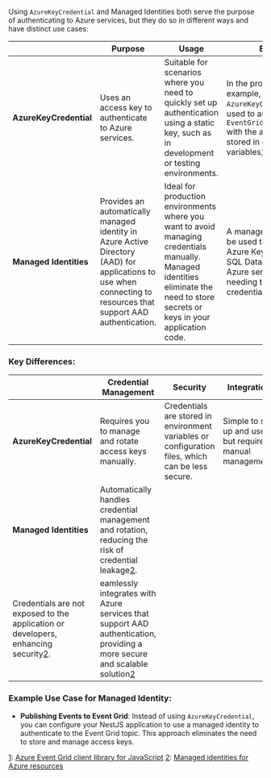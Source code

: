 Using `AzureKeyCredential` and Managed Identities both serve the purpose of authenticating to Azure services, but they do so in different ways and have distinct use cases:


|       | Purpose  | Usage  | Example   |
|-------|------------|------------|------------|
| **AzureKeyCredential** | Uses an access key to authenticate to Azure services.  | Suitable for scenarios where you need to quickly set up authentication using a static key, such as in development or testing environments.  | In the provided NestJS example, `AzureKeyCredential` is used to authenticate the `EventGridPublisherClient` with the access key stored in environment variables[1](https://learn.microsoft.com/en-us/entra/identity/managed-identities-azure-resources/overview).  |
| **Managed Identities** |  Provides an automatically managed identity in Azure Active Directory (AAD) for applications to use when connecting to resources that support AAD authentication.   | Ideal for production environments where you want to avoid managing credentials manually. Managed identities eliminate the need to store secrets or keys in your application code.  |A managed identity can be used to authenticate to Azure Key Vault, Azure SQL Database, or other Azure services without needing to manage credentials[2](https://stackoverflow.com/questions/61322079/difference-between-service-principal-and-managed-identities-in-azure).   |



### Key Differences:

|       | Credential Management   | Security   | Integration   |
|-------|------------|------------|------------|
| **AzureKeyCredential** | Requires you to manage and rotate access keys manually.   | Credentials are stored in environment variables or configuration files, which can be less secure.  | Simple to set up and use, but requires manual management.  |
| **Managed Identities** | Automatically handles credential management and rotation, reducing the risk of credential leakage[2](https://stackoverflow.com/questions/61322079/difference-between-service-principal-and-managed-identities-in-azure).
   | Credentials are not exposed to the application or developers, enhancing security[2](https://stackoverflow.com/questions/61322079/difference-between-service-principal-and-managed-identities-in-azure).   | eamlessly integrates with Azure services that support AAD authentication, providing a more secure and scalable solution[2](https://stackoverflow.com/questions/61322079/difference-between-service-principal-and-managed-identities-in-azure)  |


### Example Use Case for Managed Identity:
- **Publishing Events to Event Grid**: Instead of using `AzureKeyCredential`, you can configure your NestJS application to use a managed identity to authenticate to the Event Grid topic. This approach eliminates the need to store and manage access keys.


[1](https://learn.microsoft.com/en-us/entra/identity/managed-identities-azure-resources/overview): [Azure Event Grid client library for JavaScript](https://learn.microsoft.com/en-us/javascript/api/overview/azure/eventgrid-readme?view=azure-node-latest)
[2](https://stackoverflow.com/questions/61322079/difference-between-service-principal-and-managed-identities-in-azure): [Managed identities for Azure resources](https://learn.microsoft.com/en-us/entra/identity/managed-identities-azure-resources/overview)
